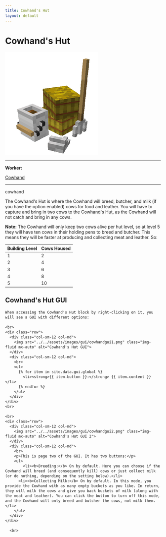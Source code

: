 ```yaml
---
title: Cowhand's Hut
layout: default
---
```

# Cowhand's Hut

<div class="infobox box text-center">
    <img src="../../assets/images/buildings/cowhand.png" alt="Cowhand's Hut" />
    <hr />
    <div class="row section-text text-left">
        <div class="col">
        <p><strong>Worker:</strong></p>
        </div>
        <div class="col">
        <p><a href="../workers/cowhand">Cowhand</a></p>
        </div>
    </div>
    <hr />
    <recipe>cowhand</recipe>
</div>

The Cowhand's Hut is where the Cowhand will breed, butcher, and milk (if you have the option enabled) cows for food and leather. You will have to capture and bring in two cows to the Cowhand's Hut, as the Cowhand will not catch and bring in any cows.

**Note:** The Cowhand will only keep two cows alive per hut level, so at level 5 they will have ten cows in their holding pens to breed and butcher. This means they will be faster at producing and collecting meat and leather. So:


| Building Level | Cows Housed |
| ----- | ----- |
| 1 | 2 |
| 2 | 4 |
| 3 | 6 |
| 4 | 8 |
| 5 | 10 |  


## Cowhand's Hut GUI

<div class="row">
  <div class="col">
    
    When accessing the Cowhand's Hut block by right-clicking on it, you will see a GUI with different options:

    <br>
    <div class="row">
      <div class="col-sm-12 col-md">
        <img src="../../assets/images/gui/cowhandgui1.png" class="img-fluid mx-auto" alt="Cowhand's Hut GUI">
      </div>
      <div class="col-sm-12 col-md">
        <br>
        <ul>
          {% for item in site.data.gui.global %}
            <li><strong>{{ item.button }}:</strong> {{ item.content }}</li>
          {% endfor %}
        </ul>
      </div>
    </div>
    <br>

    <br>
    <div class="row">
      <div class="col-sm-12 col-md">
        <img src="../../assets/images/gui/cowhandgui2.png" class="img-fluid mx-auto" alt="Cowhand's Hut GUI 2">
      </div>
      <div class="col-sm-12 col-md">
        <br>
        <p>This is page two of the GUI. It has two buttons:</p>
        <ul>
            <li><b>Breeding:</b> On by default. Here you can choose if the Cowhand will breed (and consequently kill) cows or just collect milk (or do nothing, depending on the setting below).</li>
          <li><b>Collecting Milk:</b> On by default. In this mode, you provide the Cowhand with as many empty buckets as you like. In return, they will milk the cows and give you back buckets of milk (along with the meat and leather). You can click the button to turn off this mode, and the Cowhand will only breed and butcher the cows, not milk them.</li>
        </ul>
      </div>
    </div>  
      
      <br>
  </div>
</div>
